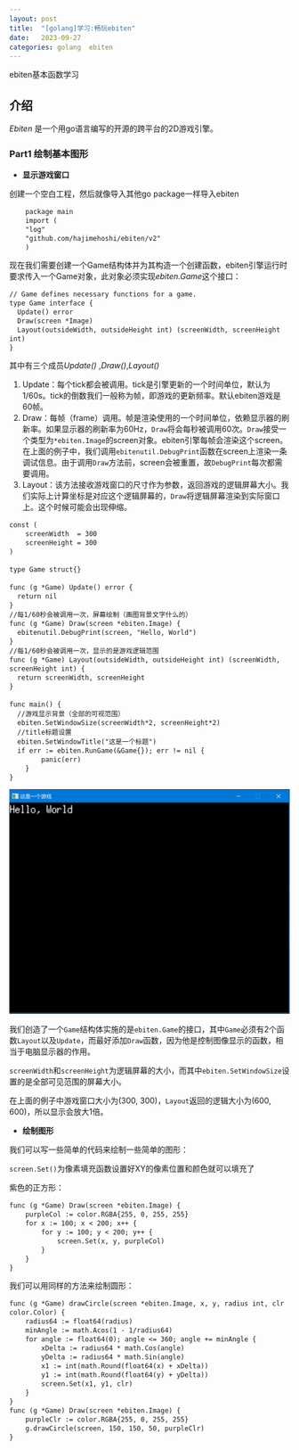 ```yaml
---
layout: post
title:  "[golang]学习:畅玩ebiten"
date:   2023-09-27
categories: golang	ebiten
---
```


ebiten基本函数学习

## 介绍

 *Ebiten* 是一个用go语言编写的开源的跨平台的2D游戏引擎。

### Part1 绘制基本图形

- **显示游戏窗口**

创建一个空白工程，然后就像导入其他go package一样导入ebiten

```
    package main
    import (
    "log"
    "github.com/hajimehoshi/ebiten/v2"
    )
```

现在我们需要创建一个Game结构体并为其构造一个创建函数，ebiten引擎运行时要求传入一个Game对象，此对象必须实现*ebiten.Game*这个接口：

```
// Game defines necessary functions for a game.
type Game interface {
  Update() error
  Draw(screen *Image)
  Layout(outsideWidth, outsideHeight int) (screenWidth, screenHeight int)
}
```

其中有三个成员*Update()* ,*Draw()*,*Layout()*

1. Update：每个tick都会被调用。tick是引擎更新的一个时间单位，默认为1/60s。tick的倒数我们一般称为帧，即游戏的更新频率。默认ebiten游戏是60帧。
2. Draw：每帧（frame）调用。帧是渲染使用的一个时间单位，依赖显示器的刷新率。如果显示器的刷新率为60Hz，`Draw`将会每秒被调用60次。`Draw`接受一个类型为`*ebiten.Image`的screen对象。ebiten引擎每帧会渲染这个screen。在上面的例子中，我们调用`ebitenutil.DebugPrint`函数在screen上渲染一条调试信息。由于调用`Draw`方法前，screen会被重置，故`DebugPrint`每次都需要调用。
3. Layout：该方法接收游戏窗口的尺寸作为参数，返回游戏的逻辑屏幕大小。我们实际上计算坐标是对应这个逻辑屏幕的，`Draw`将逻辑屏幕渲染到实际窗口上。这个时候可能会出现伸缩。

```
const (
	screenWidth  = 300
	screenHeight = 300
)

type Game struct{}

func (g *Game) Update() error {
  return nil
}
//每1/60秒会被调用一次，屏幕绘制（画图背景文字什么的）
func (g *Game) Draw(screen *ebiten.Image) {
  ebitenutil.DebugPrint(screen, "Hello, World")
}
//每1/60秒会被调用一次，显示的是游戏逻辑范围
func (g *Game) Layout(outsideWidth, outsideHeight int) (screenWidth, screenHeight int) {
  return screenWidth, screenHeight
}

func main() {
  //游戏显示背景（全部的可视范围）
  ebiten.SetWindowSize(screenWidth*2, screenHeight*2)
  //title标题设置
  ebiten.SetWindowTitle("这是一个标题")
  if err := ebiten.RunGame(&Game{}); err != nil {
		panic(err)
	}
}
```

![image](/assets/part1.png)

我们创造了一个`Game`结构体实施的是`ebiten.Game`的接口，其中`Game`必须有2个函数`Layout`以及`Update`，而最好添加`Draw`函数，因为他是控制图像显示的函数，相当于电脑显示器的作用。

`screenWidth`和`screenHeight`为逻辑屏幕的大小，而其中`ebiten.SetWindowSize`设置的是全部可见范围的屏幕大小。

在上面的例子中游戏窗口大小为(300, 300)，`Layout`返回的逻辑大小为(600, 600)，所以显示会放大1倍。

- **绘制图形**

我们可以写一些简单的代码来绘制一些简单的图形：

`screen.Set()`为像素填充函数设置好XY的像素位置和颜色就可以填充了

紫色的正方形：

```
func (g *Game) Draw(screen *ebiten.Image) {
	purpleCol := color.RGBA{255, 0, 255, 255}
	for x := 100; x < 200; x++ {
		for y := 100; y < 200; y++ {
			screen.Set(x, y, purpleCol)
		}
	}
}
```

我们可以用同样的方法来绘制圆形：

```
func (g *Game) drawCircle(screen *ebiten.Image, x, y, radius int, clr color.Color) {
	radius64 := float64(radius)
	minAngle := math.Acos(1 - 1/radius64)
	for angle := float64(0); angle <= 360; angle += minAngle {
		xDelta := radius64 * math.Cos(angle)
		yDelta := radius64 * math.Sin(angle)
		x1 := int(math.Round(float64(x) + xDelta))
		y1 := int(math.Round(float64(y) + yDelta))
		screen.Set(x1, y1, clr)
	}
}
func (g *Game) Draw(screen *ebiten.Image) {
	purpleClr := color.RGBA{255, 0, 255, 255}
	g.drawCircle(screen, 150, 150, 50, purpleClr)
}
```

